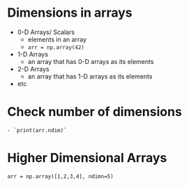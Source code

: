 # Dimensions in arrays
- 0-D Arrays/ Scalars
	- elements in an array 
	- `arr = np.array(42)`
- 1-D Arrays 
	- an array that has 0-D arrays as its elements 
- 2-D Arrays 
	- an array that has 1-D arrays as its elements 
- etc 

# Check number of dimensions
	- `print(arr.ndim)`

# Higher Dimensional Arrays 
`arr = np.array([1,2,3,4], ndimn=5)`